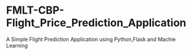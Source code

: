 # FMLT-CBP-Flight_Price_Prediction_Application
A Simple Flight Prediction Application using Python,Flask and Machie Learning
